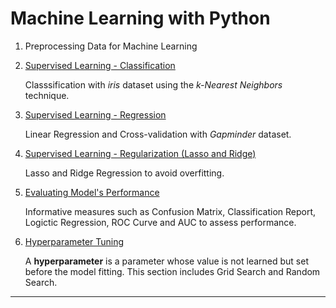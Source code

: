 # Machine Learning with Python

1. Preprocessing Data for Machine Learning

2. [Supervised Learning - Classification][1]

    Classsification with _iris_ dataset using the _k-Nearest Neighbors_ technique.

3. [Supervised Learning - Regression][2]

    Linear Regression and Cross-validation with _Gapminder_ dataset.

4. [Supervised Learning - Regularization (Lasso and Ridge)][3]
    
    Lasso and Ridge Regression to avoid overfitting.

5. [Evaluating Model's Performance][4]
    
    Informative measures such as Confusion Matrix, Classification Report, Logictic Regression, ROC Curve and AUC to assess performance.
    
6. [Hyperparameter Tuning][5]
    
    A **hyperparameter** is a parameter whose value is not learned but set before the model fitting. This section includes Grid Search and Random Search.
    

---
[1]: https://github.com/kaymal/Machine-Learning-with-Python/blob/master/Supervised%20Learning-Classification.ipynb
[2]: https://github.com/kaymal/Machine-Learning-with-Python/blob/master/Supervised%20Learning-Regression.ipynb
[3]: https://github.com/kaymal/Machine-Learning-with-Python/blob/master/Supervised%20Learning-Regularization.ipynb
[4]: https://github.com/kaymal/Machine-Learning-with-Python/blob/master/Evaluating%20Model's%20Performance.ipynb
[5]: https://github.com/kaymal/Machine-Learning-with-Python/blob/master/Hyperparameter%20Tuning.ipynb
